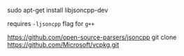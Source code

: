 sudo apt-get install libjsoncpp-dev

requires `-ljsoncpp` flag for `g++`

https://github.com/open-source-parsers/jsoncpp
git clone https://github.com/Microsoft/vcpkg.git
